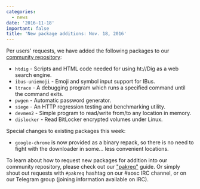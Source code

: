 ```yaml
---
categories:
  - news
date: '2016-11-18'
important: false
title: 'New package additions: Nov. 18, 2016'
---
```



Per users' requests, we have added the following packages to our [community repository](https://repo.aosc.io/):

- `htdig` - Scripts and HTML code needed for using ht://Dig as a web search engine.
- `ibus-uniemoji` - Emoji and symbol input support for IBus.
- `ltrace` - A debugging program which runs a specified command until the command exits.
- `pwgen` - Automatic password generator.
- `siege` - An HTTP regression testing and benchmarking utility.
- `devmem2` - Simple program to read/write from/to any location in memory.
- `dislocker` - Read BitLocker encrypted volumes under Linux.

Special changes to existing packages this week:

- `google-chrome` is now provided as a binary repack, so there is no need to fight with the downloader in some... less convenient locations.

To learn about how to request new packages for addition into our community repository, please check out our ["pakreq"](https://github.com/AOSC-Dev/aosc-os-abbs/blob/staging/CONTRIBUTING.md#hey-i-need-a-new-package) guide. Or simply shout out requests with `#pakreq` hashtag on our #aosc IRC channel, or on our Telegram group (joining information available on IRC).